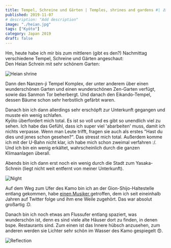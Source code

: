 ```yaml
---
title: Tempel, Schreine und Gärten | Temples, shrines and gardens #| お寺、神社、庭園
published: 2019-11-07
# description: "Add description"
image: "./heian.jpg"
tags: ["Kyōto"]
category: Japan 2019
draft: false
---
```


Hm, heute habe ich mir bis zum mittleren (gibt es den?) Nachmittag verschiedene Tempel, Schreine und Gärten angeschaut:  
Den Heian Schrein mit sehr schönem Garten:

![Heian shrine](./heian.jpg)

Dann den Nanzen-ji Tempel Komplex, der unter anderem über einen wunderschönen Garten und einen wunderschönen Zen-Garten verfügt, sowie das Sanmon Tor 
beherbergt. Und danach den Eikando-Tempel, dessen Bäume schon sehr herbstlich gefärbt waren. 

Danach bin ich dann allerdings sehr erschöpft zur Unterkunft gegangen und musste ein wenig schlafen.    
Kyōto überfordert mich total. Es ist so voll und es gibt so unendlich viel zu sehen. Ich habe das Gefühl, dass ich super viel 'abarbeiten' muss, damit ich 
nichts verpasse. Wenn man Leute trifft, fragen sie auch als erstes "Hast du dies und jenes schon gesehen?". Das stresst mich total. Außerdem komme ich mit der 
U-Bahn nicht klar, ich habe mich schon zweimal verfahren :/. Und ich bin ein wenig erkältet, wahrscheinlich durch die ganzen Klimaanlagen überall. 

Abends bin ich dann erst noch ein wenig durch die Stadt zum Yasaka-Schrein (liegt nicht weit entfernt von meiner Unterkunft).

![Night](./night.jpg)

Auf dem Weg zum Ufer des Kamo bin ich an der Gion-Shijo-Haltestelle entlang gekommen, habe 
<a href="https://www.youtube.com/watch?v=rQxE99Te4eQ" target="_blank" rel="noopener noreferrer">einen Musiker </a>getroffen, dem ich seit eineinhalb Jahren 
auf Twitter folge und ihm ene Weile zugehört. Das war absolut großartig :D. 

Danach bin ich noch etwas am Flussufer entlang spaziert, was wunderschön ist, denn es sind viele alte Häuser dort zu finden, in denen bspe. Restaurants sind. 
Zum einen ist das Innere hübsch anzusehen, zum anderen werden sie Lichter sehr schön im Wasser des Kamo gespiegelt 😍.

![Reflection](./reflection.jpg)
